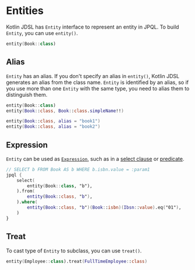 # Entities

Kotlin JDSL has `Entity` interface to represent an entity in JPQL. To build `Entity`, you can use `entity()`.

```kotlin
entity(Book::class)
```

## Alias

`Entity` has an alias. If you don't specify an alias in `entity()`, Kotlin JDSL generates an alias from the class
name. `Entity` is identified by an alias, so if you use more than one `Entity` with the same type, you need to alias
them to distinguish them.

```kotlin
entity(Book::class)
entity(Book::class, Book::class.simpleName!!)

entity(Book::class, alias = "book1")
entity(Book::class, alias = "book2")
```

## Expression

`Entity` can be used as [`Expression`](expressions.md), such as in a [select clause](statements.md#select-clause)
or [predicate](predicates.md).

```kotlin
// SELECT b FROM Book AS b WHERE b.isbn.value = :param1
jpql {
    select(
        entity(Book::class, "b"),
    ).from(
        entity(Book::class, "b"),
    ).where(
        entity(Book::class, "b")(Book::isbn)(Ibsn::value).eq("01"),
    )
}
```

## Treat

To cast type of `Entity` to subclass, you can use `treat()`.

```kotlin
entity(Employee::class).treat(FullTimeEmployee::class)
```

